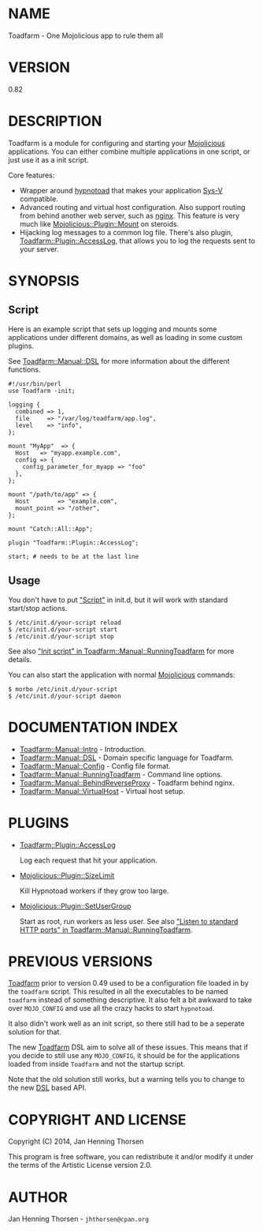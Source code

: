 # NAME

Toadfarm - One Mojolicious app to rule them all

# VERSION

0.82

# DESCRIPTION

Toadfarm is a module for configuring and starting your [Mojolicious](https://metacpan.org/pod/Mojolicious)
applications. You can either combine multiple applications in one script,
or just use it as a init script.

Core features:

- Wrapper around [hypnotoad](https://metacpan.org/pod/Mojo::Server::Hypnotoad) that makes your
application [Sys-V](https://www.debian-administration.org/article/28/Making_scripts_run_at_boot_time_with_Debian)
compatible.
- Advanced routing and virtual host configuration. Also support routing
from behind another web server, such as [nginx](http://nginx.com/).
This feature is very much like [Mojolicious::Plugin::Mount](https://metacpan.org/pod/Mojolicious::Plugin::Mount) on steroids.
- Hijacking log messages to a common log file. There's also plugin,
[Toadfarm::Plugin::AccessLog](https://metacpan.org/pod/Toadfarm::Plugin::AccessLog), that allows you to log the requests sent
to your server.

# SYNOPSIS

## Script

Here is an example script that sets up logging and mounts some applications
under different domains, as well as loading in some custom plugins.

See [Toadfarm::Manual::DSL](https://metacpan.org/pod/Toadfarm::Manual::DSL) for more information about the different functions.

    #!/usr/bin/perl
    use Toadfarm -init;

    logging {
      combined => 1,
      file     => "/var/log/toadfarm/app.log",
      level    => "info",
    };

    mount "MyApp"  => {
      Host   => "myapp.example.com",
      config => {
        config_parameter_for_myapp => "foo"
      },
    };

    mount "/path/to/app" => {
      Host        => "example.com",
      mount_point => "/other",
    };

    mount "Catch::All::App";

    plugin "Toadfarm::Plugin::AccessLog";

    start; # needs to be at the last line

## Usage

You don't have to put ["Script"](#script) in init.d, but it will work with standard
start/stop actions.

    $ /etc/init.d/your-script reload
    $ /etc/init.d/your-script start
    $ /etc/init.d/your-script stop

See also ["Init script" in Toadfarm::Manual::RunningToadfarm](https://metacpan.org/pod/Toadfarm::Manual::RunningToadfarm#Init-script) for more details.

You can also start the application with normal [Mojolicious](https://metacpan.org/pod/Mojolicious) commands:

    $ morbo /etc/init.d/your-script
    $ /etc/init.d/your-script daemon

# DOCUMENTATION INDEX

- [Toadfarm::Manual::Intro](https://metacpan.org/pod/Toadfarm::Manual::Intro) - Introduction.
- [Toadfarm::Manual::DSL](https://metacpan.org/pod/Toadfarm::Manual::DSL) - Domain specific language for Toadfarm.
- [Toadfarm::Manual::Config](https://metacpan.org/pod/Toadfarm::Manual::Config) - Config file format.
- [Toadfarm::Manual::RunningToadfarm](https://metacpan.org/pod/Toadfarm::Manual::RunningToadfarm) - Command line options.
- [Toadfarm::Manual::BehindReverseProxy](https://metacpan.org/pod/Toadfarm::Manual::BehindReverseProxy) - Toadfarm behind nginx.
- [Toadfarm::Manual::VirtualHost](https://metacpan.org/pod/Toadfarm::Manual::VirtualHost) - Virtual host setup.

# PLUGINS

- [Toadfarm::Plugin::AccessLog](https://metacpan.org/pod/Toadfarm::Plugin::AccessLog)

    Log each request that hit your application.

- [Mojolicious::Plugin::SizeLimit](https://metacpan.org/pod/Mojolicious::Plugin::SizeLimit)

    Kill Hypnotoad workers if they grow too large.

- [Mojolicious::Plugin::SetUserGroup](https://metacpan.org/pod/Mojolicious::Plugin::SetUserGroup)

    Start as root, run workers as less user. See also
    ["Listen to standard HTTP ports" in Toadfarm::Manual::RunningToadfarm](https://metacpan.org/pod/Toadfarm::Manual::RunningToadfarm#Listen-to-standard-HTTP-ports).

# PREVIOUS VERSIONS

[Toadfarm](https://metacpan.org/pod/Toadfarm) prior to version 0.49 used to be a configuration file loaded in
by the `toadfarm` script. This resulted in all the executables to be named
`toadfarm` instead of something descriptive. It also felt a bit awkward to
take over `MOJO_CONFIG` and use all the crazy hacks to start `hypnotoad`.

It also didn't work well as an init script, so there still had to be a
seperate solution for that.

The new [Toadfarm](https://metacpan.org/pod/Toadfarm) DSL aim to solve all of these issues. This means that
if you decide to still use any `MOJO_CONFIG`, it should be for the
applications loaded from inside `Toadfarm` and not the startup script.

Note that the old solution still works, but a warning tells you to change
to the new [DSL](https://metacpan.org/pod/Toadfarm::Manual::DSL) based API.

# COPYRIGHT AND LICENSE

Copyright (C) 2014, Jan Henning Thorsen

This program is free software, you can redistribute it and/or modify it
under the terms of the Artistic License version 2.0.

# AUTHOR

Jan Henning Thorsen - `jhthorsen@cpan.org`
